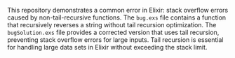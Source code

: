 This repository demonstrates a common error in Elixir: stack overflow errors caused by non-tail-recursive functions.  The `bug.exs` file contains a function that recursively reverses a string without tail recursion optimization.  The `bugSolution.exs` file provides a corrected version that uses tail recursion, preventing stack overflow errors for large inputs.  Tail recursion is essential for handling large data sets in Elixir without exceeding the stack limit.